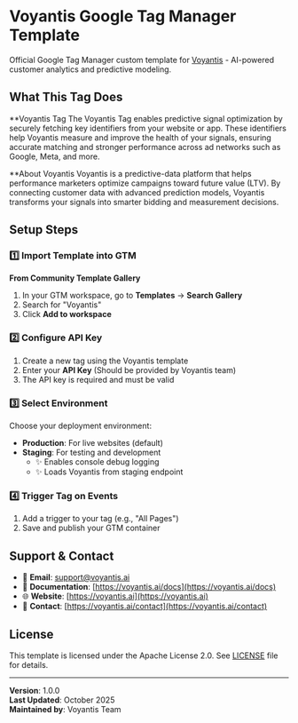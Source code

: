 # Voyantis Google Tag Manager Template

Official Google Tag Manager custom template for [Voyantis](https://voyantis.ai) - AI-powered customer analytics and predictive modeling.

## What This Tag Does

**Voyantis Tag
The Voyantis Tag enables predictive signal optimization by securely fetching key identifiers from your website or app. These identifiers help Voyantis measure and improve the health of your signals, ensuring accurate matching and stronger performance across ad networks such as Google, Meta, and more.

**About Voyantis
Voyantis is a predictive-data platform that helps performance marketers optimize campaigns toward future value (LTV). By connecting customer data with advanced prediction models, Voyantis transforms your signals into smarter bidding and measurement decisions.

## Setup Steps

### 1️⃣ Import Template into GTM

**From Community Template Gallery**
1. In your GTM workspace, go to **Templates** → **Search Gallery**
2. Search for "Voyantis"
3. Click **Add to workspace**

### 2️⃣ Configure API Key

1. Create a new tag using the Voyantis template
2. Enter your **API Key** (Should be provided by Voyantis team)
3. The API key is required and must be valid

### 3️⃣ Select Environment

Choose your deployment environment:

- **Production**: For live websites (default)
- **Staging**: For testing and development
  - ✨ Enables console debug logging
  - ✨ Loads Voyantis from staging endpoint

### 4️⃣ Trigger Tag on Events

1. Add a trigger to your tag (e.g., "All Pages")
3. Save and publish your GTM container


## Support & Contact

- 📧 **Email**: support@voyantis.ai
- 📖 **Documentation**: [https://voyantis.ai/docs](https://voyantis.ai/docs)
- 🌐 **Website**: [https://voyantis.ai](https://voyantis.ai)
- 💬 **Contact**: [https://voyantis.ai/contact](https://voyantis.ai/contact)

## License

This template is licensed under the Apache License 2.0. See [LICENSE](LICENSE) file for details.


---

**Version**: 1.0.0  
**Last Updated**: October 2025  
**Maintained by**: Voyantis Team

